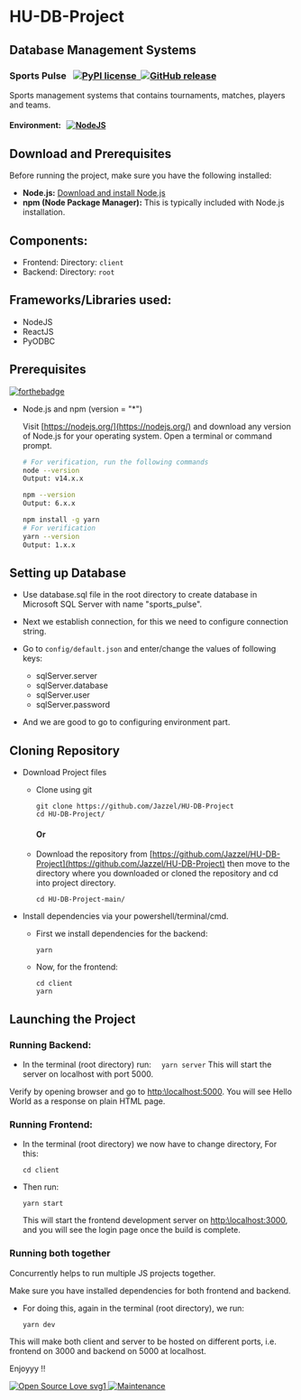 # HU-DB-Project

## Database Management Systems

### Sports Pulse &nbsp;&nbsp;[![PyPI license](https://img.shields.io/pypi/l/ansicolortags.svg) &nbsp;![GitHub release](https://img.shields.io/github/release/Jazz-hash/HU-PFun-Project)](https://github.com/Jazz-hash/HU-PFun-Project)

Sports management systems that contains tournaments, matches, players and teams.

#### Environment: &nbsp; [![NodeJS](https://img.shields.io/badge/NodeJS-14%20and%20above-blue.svg)](https://nodejs.org/)

## Download and Prerequisites

Before running the project, make sure you have the following installed:

- **Node.js:** [Download and install Node.js](https://nodejs.org/)
- **npm (Node Package Manager):** This is typically included with Node.js installation.

## Components:

- Frontend: Directory: `client`
- Backend: Directory: `root`

## Frameworks/Libraries used:

- NodeJS
- ReactJS
- PyODBC

## Prerequisites

[![forthebadge](https://forthebadge.com/images/badges/made-with-javascript.svg)](https://forthebadge.com)

- Node.js and npm (version = "\*")

  Visit [https://nodejs.org/](https://nodejs.org/) and download any version of Node.js for your operating system.
  Open a terminal or command prompt.

  ```bash
  # For verification, run the following commands
  node --version
  Output: v14.x.x

  npm --version
  Output: 6.x.x

  npm install -g yarn
  # For verification
  yarn --version
  Output: 1.x.x
  ```

## Setting up Database

- Use database.sql file in the root directory to create database in Microsoft SQL Server with name "sports_pulse".

- Next we establish connection, for this we need to configure connection string.
- Go to `config/default.json` and enter/change the values of following keys:

  - sqlServer.server
  - sqlServer.database
  - sqlServer.user
  - sqlServer.password

- And we are good to go to configuring environment part.

## Cloning Repository

- Download Project files

  - Clone using git
    ```
    git clone https://github.com/Jazzel/HU-DB-Project
    cd HU-DB-Project/
    ```
    #### Or
  - Download the repository from [https://github.com/Jazzel/HU-DB-Project](https://github.com/Jazzel/HU-DB-Project) then move to the directory where you downloaded or cloned the repository and cd into project directory.

    `cd HU-DB-Project-main/`

- Install dependencies via your powershell/terminal/cmd.
  - First we install dependencies for the backend:
    ```
    yarn
    ```
  - Now, for the frontend:
    ```
    cd client
    yarn
    ```

## Launching the Project

### Running Backend:

- In the terminal (root directory) run:
  `  yarn server`
  This will start the server on localhost with port 5000.

Verify by opening browser and go to [http:\\localhost:5000](http:\localhost:5000). You will see Hello World as a response on plain HTML page.

### Running Frontend:

- In the terminal (root directory) we now have to change directory, For this:
  ```
  cd client
  ```
- Then run:
  ```
  yarn start
  ```
  This will start the frontend development server on [http:\\localhost:3000](http:\localhost:3000), and you will see the login page once the build is complete.

### Running both together

Concurrently helps to run multiple JS projects together.

Make sure you have installed dependencies for both frontend and backend.

- For doing this, again in the terminal (root directory), we run:
  ```
  yarn dev
  ```

This will make both client and server to be hosted on different ports, i.e. frontend on 3000 and backend on 5000 at localhost.

Enjoyyy !!

[![Open Source Love svg1](https://badges.frapsoft.com/os/v1/open-source.svg?v=103)&nbsp;![Maintenance](https://img.shields.io/badge/Maintained%3F-yes-green.svg)
]()
